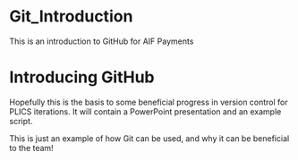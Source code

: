 # Git_Introduction
<!DOCTYPE html>
<html>
<head>
This is an introduction to GitHub for AIF Payments
</head>
<body>
<h1>Introducing GitHub</h1>
<p>Hopefully this is the basis to some beneficial progress in version control for PLICS iterations. It will contain a PowerPoint presentation and an example script.</p>
<p>This is just an example of how Git can be used, and why it can be beneficial to the team!<p>
</body>
</html>
